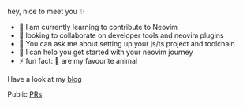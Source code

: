
hey, nice to meet you ✨

- 🌱  I am currently learning to contribute to Neovim
- 👯  looking to collaborate on developer tools and neovim plugins
- 💬  You can ask me about setting up your js/ts project and toolchain
- 🚝  I can help you get started with your neovim journey
- ⚡   fun fact: 🐨 are my favourite animal

Have a look at my [blog](https://borrowchecker.dev/)

Public [PRs](https://github.com/search?q=author%3AUsamaHameed&type=pullrequests&ref=advsearch&p=1)
